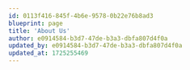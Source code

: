 ```yaml
---
id: 0113f416-845f-4b6e-9578-0b22e76b8ad3
blueprint: page
title: 'About Us'
author: e0914584-b3d7-47de-b3a3-dbfa807d4f0a
updated_by: e0914584-b3d7-47de-b3a3-dbfa807d4f0a
updated_at: 1725255469
---
```

